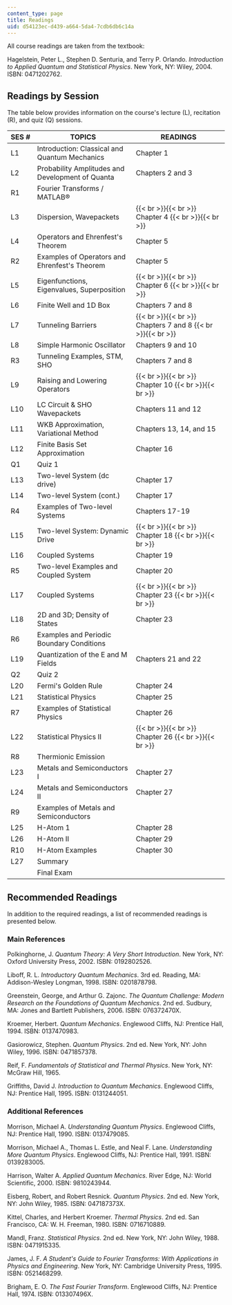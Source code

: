 ```yaml
---
content_type: page
title: Readings
uid: d54123ec-d439-a664-5da4-7cdb6db6c14a
---
```


All course readings are taken from the textbook:

Hagelstein, Peter L., Stephen D. Senturia, and Terry P. Orlando. _Introduction to Applied Quantum and Statistical Physics_. New York, NY: Wiley, 2004. ISBN: 0471202762.

Readings by Session
-------------------

The table below provides information on the course's lecture (L), recitation (R), and quiz (Q) sessions.

| SES # | TOPICS | READINGS |
| --- | --- | --- |
| L1 | Introduction: Classical and Quantum Mechanics | Chapter 1 |
| L2 | Probability Amplitudes and Development of Quanta | Chapters 2 and 3 |
| R1 | Fourier Transforms / MATLAB® | &nbsp; |
| L3 | Dispersion, Wavepackets |  {{< br >}}{{< br >}} Chapter 4 {{< br >}}{{< br >}}  |
| L4 | Operators and Ehrenfest's Theorem | Chapter 5 |
| R2 | Examples of Operators and Ehrenfest's Theorem | Chapter 5 |
| L5 | Eigenfunctions, Eigenvalues, Superposition |  {{< br >}}{{< br >}} Chapter 6 {{< br >}}{{< br >}}  |
| L6 | Finite Well and 1D Box | Chapters 7 and 8 |
| L7 | Tunneling Barriers |  {{< br >}}{{< br >}} Chapters 7 and 8 {{< br >}}{{< br >}}  |
| L8 | Simple Harmonic Oscillator | Chapters 9 and 10 |
| R3 | Tunneling Examples, STM, SHO | Chapters 7 and 8 |
| L9 | Raising and Lowering Operators |  {{< br >}}{{< br >}} Chapter 10 {{< br >}}{{< br >}}  |
| L10 | LC Circuit & SHO Wavepackets | Chapters 11 and 12 |
| L11 | WKB Approximation, Variational Method | Chapters 13, 14, and 15 |
| L12 | Finite Basis Set Approximation | Chapter 16 |
| Q1 | Quiz 1 | &nbsp; |
| L13 | Two-level System (dc drive) | Chapter 17 |
| L14 | Two-level System (cont.) | Chapter 17 |
| R4 | Examples of Two-level Systems | Chapters 17-19 |
| L15 | Two-level System: Dynamic Drive |  {{< br >}}{{< br >}} Chapter 18 {{< br >}}{{< br >}}  |
| L16 | Coupled Systems | Chapter 19 |
| R5 | Two-level Examples and Coupled System | Chapter 20 |
| L17 | Coupled Systems |  {{< br >}}{{< br >}} Chapter 23 {{< br >}}{{< br >}}  |
| L18 | 2D and 3D; Density of States | Chapter 23 |
| R6 | Examples and Periodic Boundary Conditions | &nbsp; |
| L19 | Quantization of the E and M Fields | Chapters 21 and 22 |
| Q2 | Quiz 2 | &nbsp; |
| L20 | Fermi's Golden Rule | Chapter 24 |
| L21 | Statistical Physics | Chapter 25 |
| R7 | Examples of Statistical Physics | Chapter 26 |
| L22 | Statistical Physics II |  {{< br >}}{{< br >}} Chapter 26 {{< br >}}{{< br >}}  |
| R8 | Thermionic Emission | &nbsp; |
| L23 | Metals and Semiconductors I | Chapter 27 |
| L24 | Metals and Semiconductors II | Chapter 27 |
| R9 | Examples of Metals and Semiconductors | &nbsp; |
| L25 | H-Atom 1 | Chapter 28 |
| L26 | H-Atom II | Chapter 29 |
| R10 | H-Atom Examples | Chapter 30 |
| L27 | Summary | &nbsp; |
| &nbsp; | Final Exam |   

Recommended Readings
--------------------

In addition to the required readings, a list of recommended readings is presented below.

### Main References

Polkinghorne, J. _Quantum Theory: A Very Short Introduction_. New York, NY: Oxford University Press, 2002. ISBN: 0192802526.

Liboff, R. L. _Introductory Quantum Mechanics_. 3rd ed. Reading, MA: Addison-Wesley Longman, 1998. ISBN: 0201878798.

Greenstein, George, and Arthur G. Zajonc. _The Quantum Challenge: Modern Research on the Foundations of Quantum Mechanics_. 2nd ed. Sudbury, MA: Jones and Bartlett Publishers, 2006. ISBN: 076372470X.

Kroemer, Herbert. _Quantum Mechanics_. Englewood Cliffs, NJ: Prentice Hall, 1994. ISBN: 0137470983.

Gasiorowicz, Stephen. _Quantum Physics_. 2nd ed. New York, NY: John Wiley, 1996. ISBN: 0471857378.

Reif, F. _Fundamentals of Statistical and Thermal Physics_. New York, NY: McGraw Hill, 1965.

Griffiths, David J. _Introduction to Quantum Mechanics_. Englewood Cliffs, NJ: Prentice Hall, 1995. ISBN: 0131244051.

### Additional References

Morrison, Michael A. _Understanding Quantum Physics_. Englewood Cliffs, NJ: Prentice Hall, 1990. ISBN: 0137479085.

Morrison, Michael A., Thomas L. Estle, and Neal F. Lane. _Understanding More Quantum Physics_. Englewood Cliffs, NJ: Prentice Hall, 1991. ISBN: 0139283005.

Harrison, Walter A. _Applied Quantum Mechanics_. River Edge, NJ: World Scientific, 2000. ISBN: 9810243944.

Eisberg, Robert, and Robert Resnick. _Quantum Physics_. 2nd ed. New York, NY: John Wiley, 1985. ISBN: 047187373X.

Kittel, Charles, and Herbert Kroemer. _Thermal Physics_. 2nd ed. San Francisco, CA: W. H. Freeman, 1980. ISBN: 0716710889.

Mandl, Franz. _Statistical Physics_. 2nd ed. New York, NY: John Wiley, 1988. ISBN: 0471915335.

James, J. F. _A Student's Guide to Fourier Transforms: With Applications in Physics and Engineering_. New York, NY: Cambridge University Press, 1995. ISBN: 0521468299.

Brigham, E. O. _The Fast Fourier Transform_. Englewood Cliffs, NJ: Prentice Hall, 1974. ISBN: 013307496X.